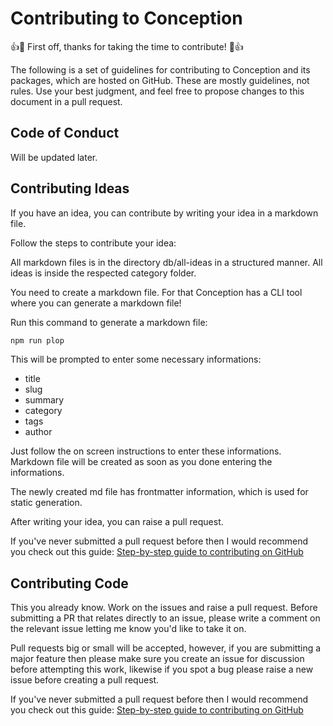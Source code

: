 # Contributing to Conception

👍🎉 First off, thanks for taking the time to contribute! 🎉👍

The following is a set of guidelines for contributing to Conception and its packages, which are hosted on GitHub. These are mostly guidelines, not rules. Use your best judgment, and feel free to propose changes to this document in a pull request.

## Code of Conduct

Will be updated later.

## Contributing Ideas

If you have an idea, you can contribute by writing your idea in a markdown file.

Follow the steps to contribute your idea:

All markdown files is in the directory db/all-ideas in a structured manner. All ideas is inside the respected category folder.

You need to create a markdown file. For that Conception has a CLI tool where you can generate a markdown file!

Run this command to generate a markdown file:

```bash
npm run plop
```

This will be prompted to enter some necessary informations:

- title
- slug
- summary
- category
- tags
- author

Just follow the on screen instructions to enter these informations. Markdown file will be created as soon as you done entering the informations.

The newly created md file has frontmatter information, which is used for static generation.

After writing your idea, you can raise a pull request.

If you've never submitted a pull request before then I would recommend you check out this guide: [Step-by-step guide to contributing on GitHub](https://www.dataschool.io/how-to-contribute-on-github/)

## Contributing Code

This you already know. Work on the issues and raise a pull request. Before submitting a PR that relates directly to an issue, please write a comment on the relevant issue letting me know you'd like to take it on.

Pull requests big or small will be accepted, however, if you are submitting a major feature then please make sure you create an issue for discussion before attempting this work, likewise if you spot a bug please raise a new issue before creating a pull request.

If you've never submitted a pull request before then I would recommend you check out this guide: [Step-by-step guide to contributing on GitHub](https://www.dataschool.io/how-to-contribute-on-github/)
